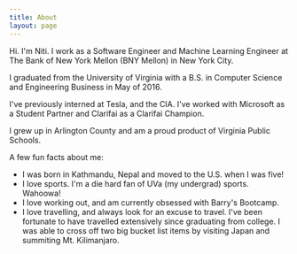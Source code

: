 ```yaml
---
title: About
layout: page
---
```


<p>
  Hi. I'm Niti. I work as a Software Engineer and Machine Learning Engineer at The Bank of New York Mellon (BNY Mellon) in New York City.
</p>

<p>
  I graduated from the University of Virginia with a B.S. in Computer Science and Engineering Business in May of 2016.

  I've previously interned at Tesla, and the CIA. I've worked with Microsoft as a Student Partner and Clarifai as a Clarifai Champion.
</p>

<p>
   I grew up in Arlington County and am a proud product of Virginia Public Schools.
</p>


<p>
  A few fun facts about me:
</p>

<ul>

  <li>
  I was born in Kathmandu, Nepal and moved to the U.S. when I was five! 
  </li>

  <li>
  I love sports. I'm a die hard fan of UVa (my undergrad) sports. Wahoowa!
  </li>

  <li>
  I love working out, and am currently obsessed with Barry's Bootcamp.
  </li>

  <li>
  I love travelling, and always look for an excuse to travel. I've been fortunate to have travelled extensively since graduating from college. I was able to cross off two big bucket list items by visiting Japan and summiting Mt. Kilimanjaro. 
  </li>

</ul>
